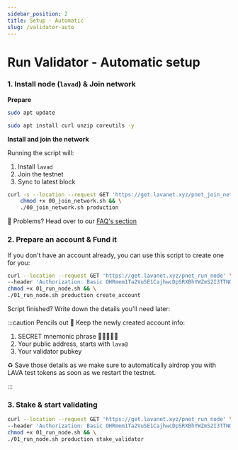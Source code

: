 ```yaml
---
sidebar_position: 2
title: Setup - Automatic
slug: /validator-auto
---
```


# Run Validator - Automatic setup
### 1. Install node (`lavad`) & Join network

**Prepare**
```bash
sudo apt update
``` 

```bash
sudo apt install curl unzip coreutils -y
```

**Install and join the network**

Running the script will:

1. Install `lavad`
2. Join the testnet
3. Sync to latest block

```bash
curl -s --location --request GET 'https://get.lavanet.xyz/pnet_join_network' --header 'Authorization: Basic OHRmem1Ta2VuSE1CajhwcDpSRXBhYWZmS2I3TTNQNlBt' > 00_join_network.sh && \
    chmod +x 00_join_network.sh && \
    ./00_join_network.sh production
```

🛟 Problems? Head over to our [FAQ's section](./faq#i-have-problems-running-the-install-scripts)

### 2. Prepare an account & Fund it
If you don't have an account already, you can use this script to create one for you:

```bash
curl --location --request GET 'https://get.lavanet.xyz/pnet_run_node' \
--header 'Authorization: Basic OHRmem1Ta2VuSE1CajhwcDpSRXBhYWZmS2I3TTNQNlBt' > 01_run_node.sh && \
chmod +x 01_run_node.sh && \
./01_run_node.sh production create_account
```

Script finished? Write down the details you'll need later:

:::caution Pencils out 📝
Keep the newly created account info:
1. SECRET mnemonic phrase 🚨🤫🚨🤫🚨
2. Your public address, starts with `lava@`
3. Your validator pubkey

♻ Save those details as we make sure to automatically airdrop you with LAVA test tokens as soon as we restart the testnet.

:::



### 3. Stake & start validating

```bash
curl --location --request GET 'https://get.lavanet.xyz/pnet_run_node' \
--header 'Authorization: Basic OHRmem1Ta2VuSE1CajhwcDpSRXBhYWZmS2I3TTNQNlBt' > 01_run_node.sh && \
chmod +x 01_run_node.sh && \
./01_run_node.sh production stake_validator
```
